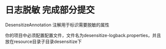 # 日志脱敏 完成部分提交

DesensitizeAnnotation 注解用于标识需要脱敏的属性

你的项目中必须配置配置文件，文件名为desensitize-logback.properties，并且放在resource目录子目录desensitize下


